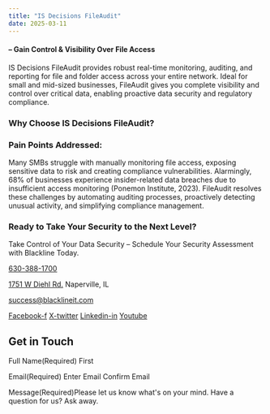 ```yaml
---
title: "IS Decisions FileAudit"
date: 2025-03-11
---
```


#### – Gain Control & Visibility Over File Access

IS Decisions FileAudit provides robust real-time monitoring, auditing, and reporting for file and folder access across your entire network. Ideal for small and mid-sized businesses, FileAudit gives you complete visibility and control over critical data, enabling proactive data security and regulatory compliance.

### **Why Choose IS Decisions FileAudit?**

### Pain Points Addressed:

Many SMBs struggle with manually monitoring file access, exposing sensitive data to risk and creating compliance vulnerabilities. Alarmingly, 68% of businesses experience insider-related data breaches due to insufficient access monitoring (Ponemon Institute, 2023). FileAudit resolves these challenges by automating auditing processes, proactively detecting unusual activity, and simplifying compliance management.

### Ready to Take Your Security to the Next Level?

Take Control of Your Data Security – Schedule Your Security Assessment with Blackline Today.

[630-388-1700](tel:6303881700)

[1751 W Diehl Rd.](https://www.google.com/search?q=balckline%20it) Naperville, IL

[success@blacklineit.com](mailto:success@blacklineit.com)

[Facebook-f](https://www.facebook.com/) [X-twitter](https://twitter.com/) [Linkedin-in](https://www.linkedin.com/) [Youtube](https://www.youtube.com/)

## Get in Touch

Full Name(Required) First

Email(Required) Enter Email  Confirm Email

Message(Required)Please let us know what's on your mind. Have a question for us? Ask away.
